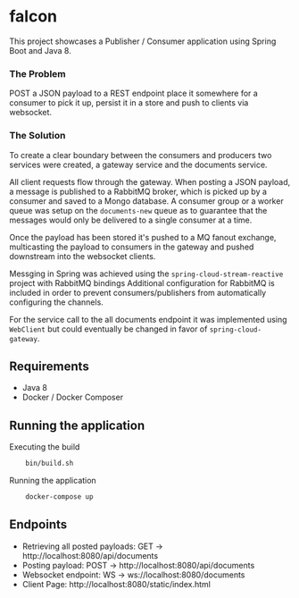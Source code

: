 # falcon

This project showcases a Publisher / Consumer application using Spring Boot and Java 8.


### The Problem

POST a JSON payload to a REST endpoint place it somewhere for a consumer to pick it up, 
persist it in a store and push to clients via websocket.

### The Solution

To create a clear boundary between the consumers and producers two services were created,
a gateway service and the documents service.

All client requests flow through the gateway. When posting a JSON payload,
a message is published to a RabbitMQ broker, which is picked up by a consumer and saved to
a Mongo database. A consumer group or a worker queue was setup on the `documents-new` queue as to guarantee that the messages would only be delivered to a single consumer at a time. 

Once the payload has been stored it's pushed to a MQ fanout exchange,
multicasting the payload to consumers in the gateway and pushed downstream into the websocket clients.

Messging in Spring was achieved using the `spring-cloud-stream-reactive` project with RabbitMQ bindings
Additional configuration for RabbitMQ is included in order to prevent consumers/publishers from
automatically configuring the channels. 

For the service call to the all documents endpoint it was implemented using `WebClient` but could eventually
be changed in favor of `spring-cloud-gateway`.

## Requirements

- Java 8
- Docker / Docker Composer

## Running the application

Executing the build
```bash
    bin/build.sh
```

Running the application
```bash
    docker-compose up
```

## Endpoints

- Retrieving all posted payloads: GET -> http://localhost:8080/api/documents
- Posting payload: POST -> http://localhost:8080/api/documents
- Websocket endpoint: WS -> ws://localhost:8080/documents
- Client Page: http://localhost:8080/static/index.html
